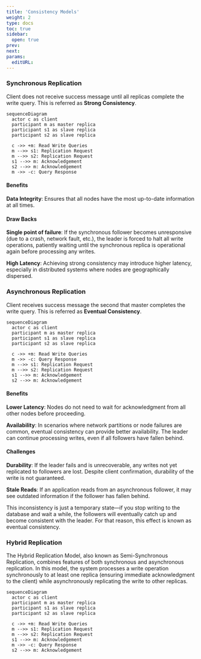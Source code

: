 ```yaml
---
title: 'Consistency Models'
weight: 2
type: docs
toc: true
sidebar:
  open: true
prev: 
next:
params:
  editURL:
---
```


### Synchronous Replication

Client does not receive success message until all replicas complete the write query. This is referred as **Strong Consistency**.

```mermaid
sequenceDiagram
  actor c as client
  participant m as master replica
  participant s1 as slave replica
  participant s2 as slave replica

  c ->> +m: Read Write Queries
  m -->> s1: Replication Request
  m -->> s2: Replication Request
  s1 -->> m: Acknowledgement
  s2 -->> m: Acknowledgement
  m ->> -c: Query Response
```

#### Benefits

**Data Integrity**: Ensures that all nodes have the most up-to-date information at all times.

#### Draw Backs

**Single point of failure**: If the synchronous follower becomes unresponsive (due to a crash, network fault, etc.), the leader is forced to halt all write operations, patiently waiting until the synchronous replica is operational again before processing any writes.

**High Latency**: Achieving strong consistency may introduce higher latency, especially in distributed systems where nodes are geographically dispersed.

### Asynchronous Replication

Client receives success message the second that master completes the write query. This is referred as **Eventual Consistency**.


```mermaid
sequenceDiagram
  actor c as client
  participant m as master replica
  participant s1 as slave replica
  participant s2 as slave replica

  c ->> +m: Read Write Queries
  m ->> -c: Query Response
  m -->> s1: Replication Request
  m -->> s2: Replication Request
  s1 -->> m: Acknowledgement
  s2 -->> m: Acknowledgement
```

#### Benefits

**Lower Latency**: Nodes do not need to wait for acknowledgment from all other nodes before proceeding.

**Availability**: In scenarios where network partitions or node failures are common, eventual consistency can provide better availability. The leader can continue processing writes, even if all followers have fallen behind.

#### Challenges

**Durability**: If the leader fails and is unrecoverable, any writes not yet replicated to followers are lost. Despite client confirmation, durability of the write is not guaranteed.

**Stale Reads**: If an application reads from an asynchronous follower, it may see outdated information if the follower has fallen behind. 

This inconsistency is just a temporary state—if you stop writing to the database and wait a while, the followers will eventually catch up and become consistent with the leader. For that reason, this effect is known as eventual consistency.

### Hybrid Replication

The Hybrid Replication Model, also known as Semi-Synchronous Replication, combines features of both synchronous and asynchronous replication. In this model, the system processes a write operation synchronously to at least one replica (ensuring immediate acknowledgment to the client) while asynchronously replicating the write to other replicas.

```mermaid
sequenceDiagram
  actor c as client
  participant m as master replica
  participant s1 as slave replica
  participant s2 as slave replica

  c ->> +m: Read Write Queries
  m -->> s1: Replication Request
  m -->> s2: Replication Request
  s1 -->> m: Acknowledgement
  m ->> -c: Query Response
  s2 -->> m: Acknowledgement
```